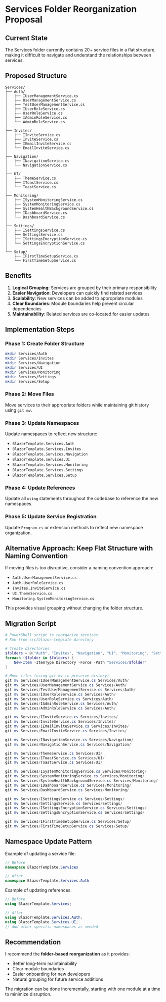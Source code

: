 # Services Folder Reorganization Proposal

## Current State
The Services folder currently contains 20+ service files in a flat structure, making it difficult to navigate and understand the relationships between services.

## Proposed Structure

```
Services/
├── Auth/
│   ├── IUserManagementService.cs
│   ├── UserManagementService.cs
│   ├── TestUserManagementService.cs
│   ├── IUserRoleService.cs
│   ├── UserRoleService.cs
│   ├── IAdminRoleService.cs
│   └── AdminRoleService.cs
│
├── Invites/
│   ├── IInviteService.cs
│   ├── InviteService.cs
│   ├── IEmailInviteService.cs
│   └── EmailInviteService.cs
│
├── Navigation/
│   ├── INavigationService.cs
│   └── NavigationService.cs
│
├── UI/
│   ├── ThemeService.cs
│   ├── IToastService.cs
│   └── ToastService.cs
│
├── Monitoring/
│   ├── ISystemMonitoringService.cs
│   ├── SystemMonitoringService.cs
│   ├── SystemHealthBackgroundService.cs
│   ├── IDashboardService.cs
│   └── DashboardService.cs
│
├── Settings/
│   ├── ISettingsService.cs
│   ├── SettingsService.cs
│   ├── ISettingsEncryptionService.cs
│   └── SettingsEncryptionService.cs
│
└── Setup/
    ├── IFirstTimeSetupService.cs
    └── FirstTimeSetupService.cs
```

## Benefits

1. **Logical Grouping**: Services are grouped by their primary responsibility
2. **Easier Navigation**: Developers can quickly find related services
3. **Scalability**: New services can be added to appropriate modules
4. **Clear Boundaries**: Module boundaries help prevent circular dependencies
5. **Maintainability**: Related services are co-located for easier updates

## Implementation Steps

### Phase 1: Create Folder Structure
```bash
mkdir Services/Auth
mkdir Services/Invites
mkdir Services/Navigation
mkdir Services/UI
mkdir Services/Monitoring
mkdir Services/Settings
mkdir Services/Setup
```

### Phase 2: Move Files
Move services to their appropriate folders while maintaining git history using `git mv`.

### Phase 3: Update Namespaces
Update namespaces to reflect new structure:
- `BlazorTemplate.Services.Auth`
- `BlazorTemplate.Services.Invites`
- `BlazorTemplate.Services.Navigation`
- `BlazorTemplate.Services.UI`
- `BlazorTemplate.Services.Monitoring`
- `BlazorTemplate.Services.Settings`
- `BlazorTemplate.Services.Setup`

### Phase 4: Update References
Update all `using` statements throughout the codebase to reference the new namespaces.

### Phase 5: Update Service Registration
Update `Program.cs` or extension methods to reflect new namespace organization.

## Alternative Approach: Keep Flat Structure with Naming Convention

If moving files is too disruptive, consider a naming convention approach:
- `Auth.UserManagementService.cs`
- `Auth.UserRoleService.cs`
- `Invites.InviteService.cs`
- `UI.ThemeService.cs`
- `Monitoring.SystemMonitoringService.cs`

This provides visual grouping without changing the folder structure.

## Migration Script

```powershell
# PowerShell script to reorganize services
# Run from src/blazor-template directory

# Create directories
$folders = @("Auth", "Invites", "Navigation", "UI", "Monitoring", "Settings", "Setup")
foreach ($folder in $folders) {
    New-Item -ItemType Directory -Force -Path "Services/$folder"
}

# Move files (using git mv to preserve history)
git mv Services/IUserManagementService.cs Services/Auth/
git mv Services/UserManagementService.cs Services/Auth/
git mv Services/TestUserManagementService.cs Services/Auth/
git mv Services/IUserRoleService.cs Services/Auth/
git mv Services/UserRoleService.cs Services/Auth/
git mv Services/IAdminRoleService.cs Services/Auth/
git mv Services/AdminRoleService.cs Services/Auth/

git mv Services/IInviteService.cs Services/Invites/
git mv Services/InviteService.cs Services/Invites/
git mv Services/IEmailInviteService.cs Services/Invites/
git mv Services/EmailInviteService.cs Services/Invites/

git mv Services/INavigationService.cs Services/Navigation/
git mv Services/NavigationService.cs Services/Navigation/

git mv Services/ThemeService.cs Services/UI/
git mv Services/IToastService.cs Services/UI/
git mv Services/ToastService.cs Services/UI/

git mv Services/ISystemMonitoringService.cs Services/Monitoring/
git mv Services/SystemMonitoringService.cs Services/Monitoring/
git mv Services/SystemHealthBackgroundService.cs Services/Monitoring/
git mv Services/IDashboardService.cs Services/Monitoring/
git mv Services/DashboardService.cs Services/Monitoring/

git mv Services/ISettingsService.cs Services/Settings/
git mv Services/SettingsService.cs Services/Settings/
git mv Services/ISettingsEncryptionService.cs Services/Settings/
git mv Services/SettingsEncryptionService.cs Services/Settings/

git mv Services/IFirstTimeSetupService.cs Services/Setup/
git mv Services/FirstTimeSetupService.cs Services/Setup/
```

## Namespace Update Pattern

Example of updating a service file:
```csharp
// Before
namespace BlazorTemplate.Services

// After
namespace BlazorTemplate.Services.Auth
```

Example of updating references:
```csharp
// Before
using BlazorTemplate.Services;

// After
using BlazorTemplate.Services.Auth;
using BlazorTemplate.Services.UI;
// Add other specific namespaces as needed
```

## Recommendation

I recommend the **folder-based reorganization** as it provides:
- Better long-term maintainability
- Clear module boundaries
- Easier onboarding for new developers
- Natural grouping for future service additions

The migration can be done incrementally, starting with one module at a time to minimize disruption.